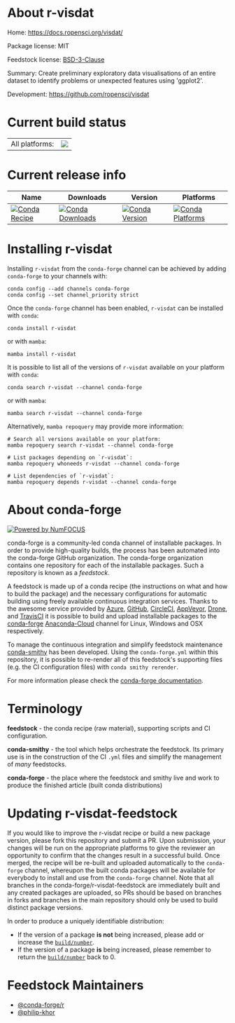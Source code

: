 About r-visdat
==============

Home: https://docs.ropensci.org/visdat/

Package license: MIT

Feedstock license: [BSD-3-Clause](https://github.com/conda-forge/r-visdat-feedstock/blob/main/LICENSE.txt)

Summary: Create preliminary exploratory data visualisations of an entire  dataset to identify problems or unexpected features using 'ggplot2'.

Development: https://github.com/ropensci/visdat

Current build status
====================


<table><tr><td>All platforms:</td>
    <td>
      <a href="https://dev.azure.com/conda-forge/feedstock-builds/_build/latest?definitionId=2277&branchName=main">
        <img src="https://dev.azure.com/conda-forge/feedstock-builds/_apis/build/status/r-visdat-feedstock?branchName=main">
      </a>
    </td>
  </tr>
</table>

Current release info
====================

| Name | Downloads | Version | Platforms |
| --- | --- | --- | --- |
| [![Conda Recipe](https://img.shields.io/badge/recipe-r--visdat-green.svg)](https://anaconda.org/conda-forge/r-visdat) | [![Conda Downloads](https://img.shields.io/conda/dn/conda-forge/r-visdat.svg)](https://anaconda.org/conda-forge/r-visdat) | [![Conda Version](https://img.shields.io/conda/vn/conda-forge/r-visdat.svg)](https://anaconda.org/conda-forge/r-visdat) | [![Conda Platforms](https://img.shields.io/conda/pn/conda-forge/r-visdat.svg)](https://anaconda.org/conda-forge/r-visdat) |

Installing r-visdat
===================

Installing `r-visdat` from the `conda-forge` channel can be achieved by adding `conda-forge` to your channels with:

```
conda config --add channels conda-forge
conda config --set channel_priority strict
```

Once the `conda-forge` channel has been enabled, `r-visdat` can be installed with `conda`:

```
conda install r-visdat
```

or with `mamba`:

```
mamba install r-visdat
```

It is possible to list all of the versions of `r-visdat` available on your platform with `conda`:

```
conda search r-visdat --channel conda-forge
```

or with `mamba`:

```
mamba search r-visdat --channel conda-forge
```

Alternatively, `mamba repoquery` may provide more information:

```
# Search all versions available on your platform:
mamba repoquery search r-visdat --channel conda-forge

# List packages depending on `r-visdat`:
mamba repoquery whoneeds r-visdat --channel conda-forge

# List dependencies of `r-visdat`:
mamba repoquery depends r-visdat --channel conda-forge
```


About conda-forge
=================

[![Powered by
NumFOCUS](https://img.shields.io/badge/powered%20by-NumFOCUS-orange.svg?style=flat&colorA=E1523D&colorB=007D8A)](https://numfocus.org)

conda-forge is a community-led conda channel of installable packages.
In order to provide high-quality builds, the process has been automated into the
conda-forge GitHub organization. The conda-forge organization contains one repository
for each of the installable packages. Such a repository is known as a *feedstock*.

A feedstock is made up of a conda recipe (the instructions on what and how to build
the package) and the necessary configurations for automatic building using freely
available continuous integration services. Thanks to the awesome service provided by
[Azure](https://azure.microsoft.com/en-us/services/devops/), [GitHub](https://github.com/),
[CircleCI](https://circleci.com/), [AppVeyor](https://www.appveyor.com/),
[Drone](https://cloud.drone.io/welcome), and [TravisCI](https://travis-ci.com/)
it is possible to build and upload installable packages to the
[conda-forge](https://anaconda.org/conda-forge) [Anaconda-Cloud](https://anaconda.org/)
channel for Linux, Windows and OSX respectively.

To manage the continuous integration and simplify feedstock maintenance
[conda-smithy](https://github.com/conda-forge/conda-smithy) has been developed.
Using the ``conda-forge.yml`` within this repository, it is possible to re-render all of
this feedstock's supporting files (e.g. the CI configuration files) with ``conda smithy rerender``.

For more information please check the [conda-forge documentation](https://conda-forge.org/docs/).

Terminology
===========

**feedstock** - the conda recipe (raw material), supporting scripts and CI configuration.

**conda-smithy** - the tool which helps orchestrate the feedstock.
                   Its primary use is in the construction of the CI ``.yml`` files
                   and simplify the management of *many* feedstocks.

**conda-forge** - the place where the feedstock and smithy live and work to
                  produce the finished article (built conda distributions)


Updating r-visdat-feedstock
===========================

If you would like to improve the r-visdat recipe or build a new
package version, please fork this repository and submit a PR. Upon submission,
your changes will be run on the appropriate platforms to give the reviewer an
opportunity to confirm that the changes result in a successful build. Once
merged, the recipe will be re-built and uploaded automatically to the
`conda-forge` channel, whereupon the built conda packages will be available for
everybody to install and use from the `conda-forge` channel.
Note that all branches in the conda-forge/r-visdat-feedstock are
immediately built and any created packages are uploaded, so PRs should be based
on branches in forks and branches in the main repository should only be used to
build distinct package versions.

In order to produce a uniquely identifiable distribution:
 * If the version of a package **is not** being increased, please add or increase
   the [``build/number``](https://docs.conda.io/projects/conda-build/en/latest/resources/define-metadata.html#build-number-and-string).
 * If the version of a package **is** being increased, please remember to return
   the [``build/number``](https://docs.conda.io/projects/conda-build/en/latest/resources/define-metadata.html#build-number-and-string)
   back to 0.

Feedstock Maintainers
=====================

* [@conda-forge/r](https://github.com/conda-forge/r/)
* [@philip-khor](https://github.com/philip-khor/)

